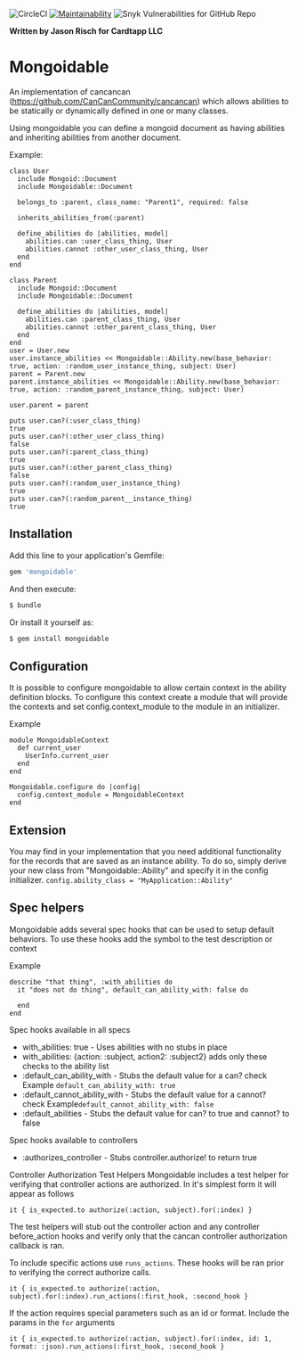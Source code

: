 ![CircleCI](https://img.shields.io/circleci/build/github/krimsonkla/mongoidable?token=93f6e6dbdeff146992116c0b8bebef6140aa1dbf)
[![Maintainability](https://api.codeclimate.com/v1/badges/482191f22e1af5047c6b/maintainability)](https://codeclimate.com/github/krimsonkla/mongoidable/maintainability)
![Snyk Vulnerabilities for GitHub Repo](https://img.shields.io/snyk/vulnerabilities/github/krimsonkla/mongoidable)

**Written by Jason Risch for Cardtapp LLC**

# Mongoidable
An implementation of cancancan (https://github.com/CanCanCommunity/cancancan) which allows abilities to be statically or dynamically defined in one or many classes.

Using mongoidable you can define a mongoid document as having abilities and inheriting abilities from another document.

Example:

```
class User
  include Mongoid::Document
  include Mongoidable::Document

  belongs_to :parent, class_name: "Parent1", required: false

  inherits_abilities_from(:parent)

  define_abilities do |abilities, model|
    abilities.can :user_class_thing, User
    abilities.cannot :other_user_class_thing, User
  end
end

class Parent
  include Mongoid::Document
  include Mongoidable::Document

  define_abilities do |abilities, model|
    abilities.can :parent_class_thing, User
    abilities.cannot :other_parent_class_thing, User
  end
end
user = User.new
user.instance_abilities << Mongoidable::Ability.new(base_behavior: true, action: :random_user_instance_thing, subject: User)
parent = Parent.new
parent.instance_abilities << Mongoidable::Ability.new(base_behavior: true, action: :random_parent_instance_thing, subject: User)

user.parent = parent

puts user.can?(:user_class_thing)
true
puts user.can?(:other_user_class_thing)
false
puts user.can?(:parent_class_thing)
true
puts user.can?(:other_parent_class_thing)
false
puts user.can?(:random_user_instance_thing)
true
puts user.can?(:random_parent__instance_thing)
true
```

## Installation
Add this line to your application's Gemfile:

```ruby
gem 'mongoidable'
```

And then execute:
```bash
$ bundle
```

Or install it yourself as:
```bash
$ gem install mongoidable
```

## Configuration

It is possible to configure mongoidable to allow certain context in the ability definition blocks. To configure this context create a module that will provide the contexts and set config.context_module to the module in an initializer.

Example

```
module MongoidableContext
  def current_user
    UserInfo.current_user
  end
end

Mongoidable.configure do |config|
  config.context_module = MongoidableContext
end
```

## Extension
You may find in your implementation that you need additional functionality for the records that are saved as an instance ability. To do so, simply derive your new class from "Mongoidable::Ability" and specify it in the config initializer. `config.ability_class = "MyApplication::Ability"`
## Spec helpers

Mongoidable adds several spec hooks that can be used to setup default behaviors. To use these hooks add the symbol to the test description or context

Example
```
describe "that thing", :with_abilities do
  it "does not do thing", default_can_ability_with: false do

  end
end
```

Spec hooks available in all specs
* with_abilities: true - Uses abilities with no stubs in place
* with_abilities: {action: :subject, action2: :subject2} adds only these checks to the ability list
* :default_can_ability_with - Stubs the default value for a can? check Example `default_can_ability_with: true`
* :default_cannot_ability_with - Stubs the default value for a cannot? check Example`default_cannot_ability_with: false`
* :default_abilities - Stubs the default value for can? to true and cannot? to false

Spec hooks available to controllers
* :authorizes_controller - Stubs controller.authorize! to return true

Controller Authorization Test Helpers
Mongoidable includes a test helper for verifying that controller actions are authorized. In it's simplest form it will appear as follows
```
it { is_expected.to authorize(:action, subject).for(:index) }
```
The test helpers will stub out the controller action and any controller before_action hooks and verify only that the cancan controller authorization callback is ran. 

To include specific actions use `runs_actions`. These hooks will be ran prior to verifying the correct authorize calls.
```
it { is_expected.to authorize(:action, subject).for(:index).run_actions(:first_hook, :second_hook }
```
If the action requires special parameters such as an id or format. Include the params in the `for` arguments
```
it { is_expected.to authorize(:action, subject).for(:index, id: 1, format: :json).run_actions(:first_hook, :second_hook }
```